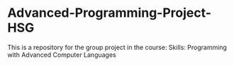 # Advanced-Programming-Project-HSG
This is a repository for the group project in the course: Skills: Programming with Advanced Computer Languages

